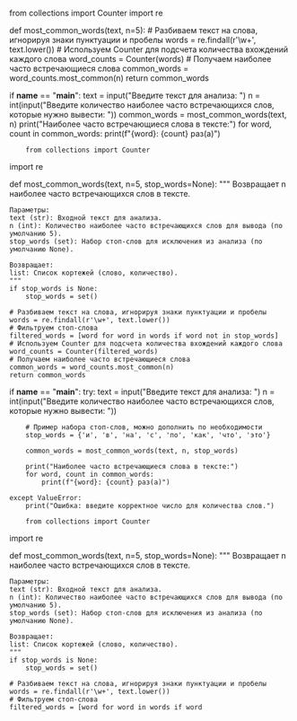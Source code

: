 from collections import Counter
import re

def most_common_words(text, n=5):
    # Разбиваем текст на слова, игнорируя знаки пунктуации и пробелы
    words = re.findall(r'\w+', text.lower())
    # Используем Counter для подсчета количества вхождений каждого слова
    word_counts = Counter(words)
    # Получаем наиболее часто встречающиеся слова
    common_words = word_counts.most_common(n)
    return common_words

if __name__ == "__main__":
    text = input("Введите текст для анализа: ")
    n = int(input("Введите количество наиболее часто встречающихся слов, которые нужно вывести: "))
    common_words = most_common_words(text, n)
    print("Наиболее часто встречающиеся слова в тексте:")
    for word, count in common_words:
        print(f"{word}: {count} раз(а)")

        from collections import Counter
import re

def most_common_words(text, n=5, stop_words=None):
    """
    Возвращает n наиболее часто встречающихся слов в тексте.
    
    Параметры:
    text (str): Входной текст для анализа.
    n (int): Количество наиболее часто встречающихся слов для вывода (по умолчанию 5).
    stop_words (set): Набор стоп-слов для исключения из анализа (по умолчанию None).
    
    Возвращает:
    list: Список кортежей (слово, количество).
    """
    if stop_words is None:
        stop_words = set()

    # Разбиваем текст на слова, игнорируя знаки пунктуации и пробелы
    words = re.findall(r'\w+', text.lower())
    # Фильтруем стоп-слова
    filtered_words = [word for word in words if word not in stop_words]
    # Используем Counter для подсчета количества вхождений каждого слова
    word_counts = Counter(filtered_words)
    # Получаем наиболее часто встречающиеся слова
    common_words = word_counts.most_common(n)
    return common_words

if __name__ == "__main__":
    try:
        text = input("Введите текст для анализа: ")
        n = int(input("Введите количество наиболее часто встречающихся слов, которые нужно вывести: "))
        
        # Пример набора стоп-слов, можно дополнить по необходимости
        stop_words = {'и', 'в', 'на', 'с', 'по', 'как', 'что', 'это'}
        
        common_words = most_common_words(text, n, stop_words)
        
        print("Наиболее часто встречающиеся слова в тексте:")
        for word, count in common_words:
            print(f"{word}: {count} раз(а)")
    
    except ValueError:
        print("Ошибка: введите корректное число для количества слов.")

        from collections import Counter
import re

def most_common_words(text, n=5, stop_words=None):
    """
    Возвращает n наиболее часто встречающихся слов в тексте.
    
    Параметры:
    text (str): Входной текст для анализа.
    n (int): Количество наиболее часто встречающихся слов для вывода (по умолчанию 5).
    stop_words (set): Набор стоп-слов для исключения из анализа (по умолчанию None).
    
    Возвращает:
    list: Список кортежей (слово, количество).
    """
    if stop_words is None:
        stop_words = set()

    # Разбиваем текст на слова, игнорируя знаки пунктуации и пробелы
    words = re.findall(r'\w+', text.lower())
    # Фильтруем стоп-слова
    filtered_words = [word for word in words if word


